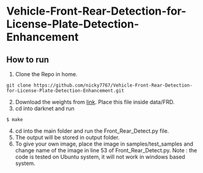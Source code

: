 # Vehicle-Front-Rear-Detection-for-License-Plate-Detection-Enhancement
## How to run
1. Clone the Repo in home.
```
git clone https://github.com/nicky7767/Vehicle-Front-Rear-Detection-for-License-Plate-Detection-Enhancement.git
```
2. Download the weights from [link](https://drive.google.com/file/d/1gD0NjgptC_ZxOoYY56cnN7I88UL2ei4G/view?usp=sharing). Place this file inside data/FRD.
3. cd into darknet and run 
```
$ make
```
4. cd into the main folder and run the Front_Rear_Detect.py file.
5. The output will be stored in output folder.
6. To give your own image, place the image in samples/test_samples and change name of the image in line 53 of Front_Rear_Detect.py.
Note : the code is tested on Ubuntu system, it will not work in windows based system.
